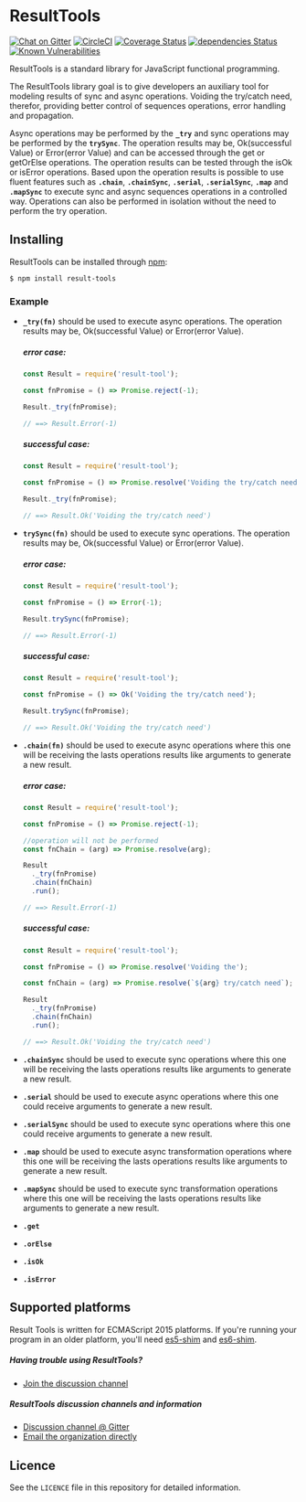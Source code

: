 ResultTools
============

[![Chat on Gitter](https://img.shields.io/gitter/room/result-tools/discussion.svg?style=flat-square)](https://gitter.im/result-tools/discussion)
[![CircleCI](https://circleci.com/gh/rafaelfcads/result-tools.svg?style=svg)](https://circleci.com/gh/rafaelfcads/result-tools)
[![Coverage Status](https://coveralls.io/repos/github/rafaelfcads/result-tools/badge.svg?branch=master)](https://coveralls.io/github/rafaelfcads/result-tools?branch=master)
[![dependencies Status](https://david-dm.org/rafaelfcads/result-tools/status.svg)](https://david-dm.org/rafaelfcads/result-tools)
[![Known Vulnerabilities](https://snyk.io/test/github/rafaelfcads/result-tools/badge.svg?targetFile=package.json)](https://snyk.io/test/github/rafaelfcads/result-tools?targetFile=package.json)


ResultTools is a standard library for JavaScript functional programming.

The ResultTools library goal is to give developers an auxiliary tool for modeling results of sync and async operations. Voiding the try/catch need, therefor, providing better control of sequences operations, error handling and propagation.

Async operations may be performed by the **`_try`** and sync operations may be performed by the **`trySync`**. 
The operation results may be, Ok(successful Value) or Error(error Value) and can be accessed through the get or getOrElse operations. The operation results can be tested through the isOk or isError operations. Based upon the operation results is possible to use fluent features such as **`.chain`**, **`.chainSync`**, **`.serial`**,  **`.serialSync`**, **`.map`** and **`.mapSync`** to execute sync and async sequences operations in a controlled way. Operations can also be performed in isolation without the need to perform the try operation.

## Installing

ResultTools can be installed through [npm][]:

    $ npm install result-tools


### Example

- **`_try(fn)`** should be used to execute async operations. The operation results may be, Ok(successful Value) or Error(error Value).

  ##### error case:
  ```js
  const Result = require('result-tool');

  const fnPromise = () => Promise.reject(-1);

  Result._try(fnPromise);

  // ==> Result.Error(-1)
  ```

  ##### successful case:
  ```js
  const Result = require('result-tool');

  const fnPromise = () => Promise.resolve('Voiding the try/catch need');

  Result._try(fnPromise);

  // ==> Result.Ok('Voiding the try/catch need')
  ```


- **`trySync(fn)`** should be used to execute sync operations. The operation results may be, Ok(successful Value) or Error(error Value).

  ##### error case:
  ```js
  const Result = require('result-tool');

  const fnPromise = () => Error(-1);

  Result.trySync(fnPromise);

  // ==> Result.Error(-1)
  ```

  ##### successful case:
  ```js
  const Result = require('result-tool');

  const fnPromise = () => Ok('Voiding the try/catch need');

  Result.trySync(fnPromise);

  // ==> Result.Ok('Voiding the try/catch need')
  ```


- **`.chain(fn)`** should be used to execute async operations where this one will be receiving the lasts operations results like arguments to generate a new result.


  ##### error case:
  ```js
  const Result = require('result-tool');

  const fnPromise = () => Promise.reject(-1);

  //operation will not be performed
  const fnChain = (arg) => Promise.resolve(arg);

  Result
    ._try(fnPromise)
    .chain(fnChain)
    .run();

  // ==> Result.Error(-1)
  ```

  ##### successful case:
  ```js
  const Result = require('result-tool');

  const fnPromise = () => Promise.resolve('Voiding the');

  const fnChain = (arg) => Promise.resolve(`${arg} try/catch need`);

  Result
    ._try(fnPromise)
    .chain(fnChain)
    .run();

  // ==> Result.Ok('Voiding the try/catch need')
  ```

- **`.chainSync`** should be used to execute sync operations where this one will be receiving the lasts operations results like arguments to generate a new result.

- **`.serial`** should be used to execute async operations where this one could receive arguments to generate a new result.

- **`.serialSync`** should be used to execute sync operations where this one could receive arguments to generate a new result.

- **`.map`** should be used to execute async transformation operations where this one will be receiving the lasts operations results like arguments to generate a new result.

- **`.mapSync`** should be used to execute sync transformation operations where this one will be receiving the lasts operations results like arguments to generate a new result.

- **`.get`**

- **`.orElse`**

- **`.isOk`**

- **`.isError`**

## Supported platforms

Result Tools is written for ECMAScript 2015 platforms. If you're running your program in
an older platform, you'll need [es5-shim][] and [es6-shim][].

[es5-shim]: https://github.com/es-shims/es5-shim
[es6-shim]: https://github.com/es-shims/es6-shim


##### Having trouble using ResultTools?

  - [Join the discussion channel][gitter]


##### ResultTools discussion channels and information

  - [Discussion channel @ Gitter][gitter]
  - [Email the organization directly](mailto:resulttoolsfunctionalp@gmail.com)

## Licence

See the `LICENCE` file in this repository for detailed information.

[npm]: https://www.npmjs.com
[gitter]: https://gitter.im/result-tools/discussion


